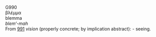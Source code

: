 <body>
  <p>G990<br>  βλέμμα  <br> blemma  <br><i>blem‘-mah </i><br>From <a href="g0991.htm">991</a>  <i>vision</i> (properly concrete; by implication abstract): - seeing.<br></p>
 </body>